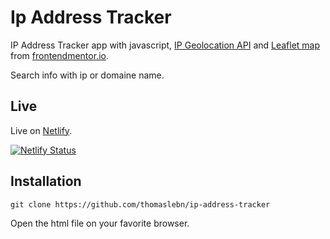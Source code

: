 # Ip Address Tracker 

IP Address Tracker app with javascript, [IP Geolocation API](https://geo.ipify.org/) and [Leaflet map](https://leafletjs.com/) from [frontendmentor.io](https://www.frontendmentor.io/challenges/ip-address-tracker-I8-0yYAH0).

Search info with ip or domaine name.

## Live

Live on [Netlify](https://ip-address-tracker-thomaslebn.netlify.app/).

[![Netlify Status](https://api.netlify.com/api/v1/badges/727e2efb-7850-4adc-ab8d-9185e38ec338/deploy-status)](https://app.netlify.com/sites/ip-address-tracker-thomaslebn/deploys)

## Installation

``` git clone https://github.com/thomaslebn/ip-address-tracker ```

Open the html file on your favorite browser.
